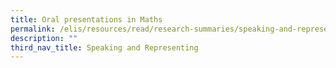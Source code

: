```yaml
---
title: Oral presentations in Maths
permalink: /elis/resources/read/research-summaries/speaking-and-representing/oral-presentations-in-maths/
description: ""
third_nav_title: Speaking and Representing
---
```

